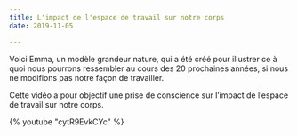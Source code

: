 ```yaml
---
title: L'impact de l'espace de travail sur notre corps
date: 2019-11-05

---
```

Voici Emma, un modèle grandeur nature, qui a été créé pour illustrer ce à quoi nous pourrons ressembler au cours des 20 prochaines années, si nous ne modifions pas notre façon de travailler.

Cette vidéo a pour objectif une prise de conscience sur l’impact de l’espace de travail sur notre corps.

{% youtube "cytR9EvkCYc" %}